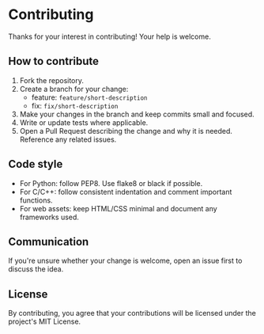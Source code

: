 # Contributing

Thanks for your interest in contributing! Your help is welcome.

## How to contribute

1. Fork the repository.
2. Create a branch for your change:
   - feature: `feature/short-description`
   - fix: `fix/short-description`
3. Make your changes in the branch and keep commits small and focused.
4. Write or update tests where applicable.
5. Open a Pull Request describing the change and why it is needed. Reference any related issues.

## Code style

- For Python: follow PEP8. Use flake8 or black if possible.
- For C/C++: follow consistent indentation and comment important functions.
- For web assets: keep HTML/CSS minimal and document any frameworks used.

## Communication

If you're unsure whether your change is welcome, open an issue first to discuss the idea.

## License

By contributing, you agree that your contributions will be licensed under the project's MIT License.
